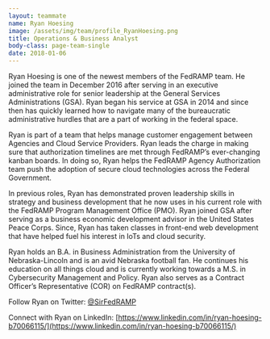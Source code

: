 ```yaml
---
layout: teammate
name: Ryan Hoesing
image: /assets/img/team/profile_RyanHoesing.png
title: Operations & Business Analyst 
body-class: page-team-single
date: 2018-01-06
---
```

Ryan Hoesing is one of the newest members of the FedRAMP team.  He joined the team in December 2016 after serving in an executive administrative role for senior leadership at the General Services Administrations (GSA). Ryan began his service at GSA in 2014 and since then has quickly learned how to navigate many of the bureaucratic administrative hurdles that are a part of working in the federal space.  

Ryan is part of a team that helps manage customer engagement between Agencies and Cloud Service Providers. Ryan leads the charge in making sure that authorization timelines are met through FedRAMP’s  ever-changing kanban boards. In doing so, Ryan helps the FedRAMP Agency Authorization team push the adoption of secure cloud technologies across the Federal Government.

In previous roles, Ryan has demonstrated proven leadership skills in strategy and business development that he now uses in his current role with the FedRAMP Program Management Office (PMO). Ryan joined GSA after serving as a business economic development advisor in the United States Peace Corps. Since, Ryan has taken classes in front-end web development that have helped fuel his interest in IoTs and cloud security.

Ryan holds an B.A. in Business Administration from the University of Nebraska-Lincoln and is an avid Nebraska football fan. He continues his education on all things cloud and is currently working towards a M.S. in Cybersecurity Management and Policy. Ryan also serves as a Contract Officer’s Representative (COR) on FedRAMP contract(s).

Follow Ryan on Twitter: [@SirFedRAMP](http://twitter.com/SirFedRAMP)

Connect with Ryan on LinkedIn: [https://www.linkedin.com/in/ryan-hoesing-b70066115/](https://www.linkedin.com/in/ryan-hoesing-b70066115/)

